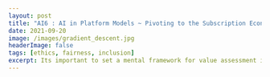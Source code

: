```yaml
---
layout: post
title: "AI6 : AI in Platform Models ~ Pivoting to the Subscription Economy"
date: 2021-09-20
image: /images/gradient_descent.jpg
headerImage: false
tags: [ethics, fairness, inclusion] 
excerpt: Its important to set a mental framework for value assessment in mapping AI techniques to business problem types. I go beyond rigorous use case selection to examine what other strategies should organizations adopt against the backdrop of business application complexity.
---
```


